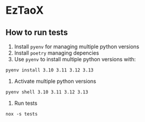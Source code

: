 # EzTaoX

## How to run tests
1. Install `pyenv` for managing multiple python versions
2. Install `poetry` managing depencies
3. Use `pyenv` to install multiple python versions with:
```
pyenv install 3.10 3.11 3.12 3.13
```
1. Activate multiple python versions
```
pyenv shell 3.10 3.11 3.12 3.13
```
1. Run tests
```
nox -s tests
```
